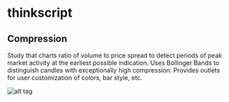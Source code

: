 thinkscript
===========

Compression
----------
Study that charts ratio of volume to price spread to detect periods of peak market activity at the earliest possible indication. Uses Bollinger Bands to distinguish candles with exceptionally high compression. Provides outlets for user customization of colors, bar style, etc.

![alt tag](http://i.imgur.com/UuF4qdk.jpg)
